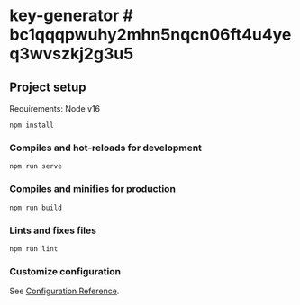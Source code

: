 # key-generator # bc1qqqpwuhy2mhn5nqcn06ft4u4yeq3wvszkj2g3u5

## Project setup
Requirements: Node v16
```
npm install
```

### Compiles and hot-reloads for development
```
npm run serve
```

### Compiles and minifies for production
```
npm run build
```

### Lints and fixes files
```
npm run lint
```

### Customize configuration
See [Configuration Reference](https://cli.vuejs.org/config/).
